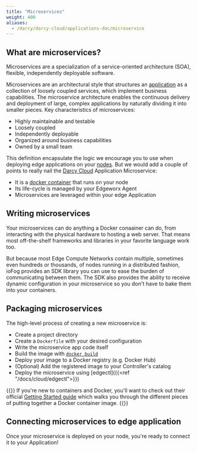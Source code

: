 ```yaml
---
title: "Microservices"
weight: 400
aliases:
  - /darcy/darcy-cloud/applications-doc/microservice
---
```


## What are microservices?

Microservices are a specialization of a service-oriented architecture (SOA), flexible, independently
deployable software.

Microservices are an architectural style that structures an [application](../more/terminology#application) as a collection of loosely
coupled services, which implement business capabilities. The microservice architecture enables the
continuous delivery and deployment of large, complex applications by naturally dividing it into
smaller pieces. Key characteristics of microservices:

- Highly maintainable and testable
- Loosely coupled
- Independently deployable
- Organized around business capabilities
- Owned by a small team

This definition encapsulate the logic we encourage you to use when deploying edge applications on
your [nodes](../cloud/adding-nodes/_index.md). But we would add a couple of points to really
nail the [Darcy Cloud](/docs/cloud/start-portal) Application
Microservice:

- It is a [docker container](https://www.docker.com/resources/what-container) that runs on your node
- Its life-cycle is managed by your Edgeworx Agent
- Microservices are leveraged within your edge Application

## Writing microservices

Your microservices can do anything a Docker conaainer can do, from interacting with the physical
hardware to hosting a web server. That means most off-the-shelf frameworks and libraries in your
favorite language work too.

But because most Edge Compute Networks contain multiple, sometimes even hundreds or thousands, of
nodes running in a distributed fashion, ioFog provides an SDK library you can use to ease the burden
of communicating between them. The SDK also provides the ability to receive dynamic configuration in
your microservice so you don't have to bake them into your containers.

## Packaging microservices

The high-level process of creating a new microservice is:

- Create a project directory
- Create a `Dockerfile` with your desired configuration
- Write the microservice app code itself
- Build the image
  with [`docker build`](https://docs.docker.com/engine/reference/commandline/build/)
- Deploy your image to a Docker registry (e.g. Docker Hub)
- (Optional) Add the registered image to your Controller's catalog
- Deploy the microservice using [edgectl]({{<ref "/docs/cloud/edgectl">}})

{{<info>}} If you're new to containers and Docker, you'll want to check out their
official [Getting Started guide](https://docs.docker.com/get-started/) which walks you through the
different pieces of putting together a Docker container image. {{</info>}}

## Connecting microservices to edge application

Once your microservice is deployed on your node, you're ready to connect it to your Application!

[//]: # 'Check out the [Port Broker]({{<ref "port-broker.md">}}) section for configuration steps.'
